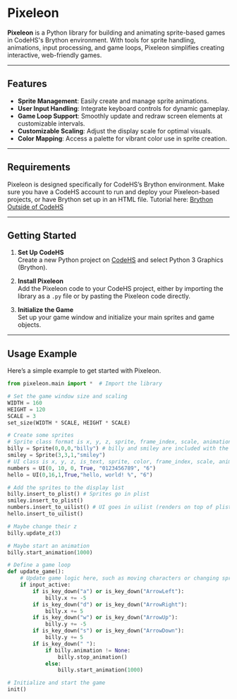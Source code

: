 # Pixeleon

**Pixeleon** is a Python library for building and animating sprite-based games in CodeHS's Brython environment. With tools for sprite handling, animations, input processing, and game loops, Pixeleon simplifies creating interactive, web-friendly games.

---

## Features

- **Sprite Management**: Easily create and manage sprite animations.
- **User Input Handling**: Integrate keyboard controls for dynamic gameplay.
- **Game Loop Support**: Smoothly update and redraw screen elements at customizable intervals.
- **Customizable Scaling**: Adjust the display scale for optimal visuals.
- **Color Mapping**: Access a palette for vibrant color use in sprite creation.

---

## Requirements

Pixeleon is designed specifically for CodeHS’s Brython environment. Make sure you have a CodeHS account to run and deploy your Pixeleon-based projects, or have Brython set up in an HTML file. Tutorial here: [Brython Outside of CodeHS](https://codehs.com/tutorial/joianderson/how-to-use-python-graphics-on-your-website)

---

## Getting Started

1. **Set Up CodeHS**  
   Create a new Python project on [CodeHS](https://codehs.com) and select Python 3 Graphics (Brython).

2. **Install Pixeleon**  
   Add the Pixeleon code to your CodeHS project, either by importing the library as a `.py` file or by pasting the Pixeleon code directly.

3. **Initialize the Game**  
   Set up your game window and initialize your main sprites and game objects.

---

## Usage Example

Here’s a simple example to get started with Pixeleon.

```python
from pixeleon.main import *  # Import the library

# Set the game window size and scaling
WIDTH = 160
HEIGHT = 120
SCALE = 3
set_size(WIDTH * SCALE, HEIGHT * SCALE)

# Create some sprites
# Sprite class format is x, y, z, sprite, frame_index, scale, animation_delay
billy = Sprite(0,0,0,"billy") # billy and smiley are included with the base code!
smiley = Sprite(3,3,1,"smiley")
# UI class is x, y, z, is_text, sprite, color, frame_index, scale, animation_delay
numbers = UI(0, 10, 0, True, "0123456789", "6")
hello = UI(0,16,1,True,"hello, world! %", "6")

# Add the sprites to the display list
billy.insert_to_plist() # Sprites go in plist
smiley.insert_to_plist()
numbers.insert_to_uilist() # UI goes in uilist (renders on top of plist)
hello.insert_to_uilist()

# Maybe change their z
billy.update_z(3)

# Maybe start an animation
billy.start_animation(1000)

# Define a game loop
def update_game():
    # Update game logic here, such as moving characters or changing sprites
    if input_active:
        if is_key_down("a") or is_key_down("ArrowLeft"):
            billy.x += -5
        if is_key_down("d") or is_key_down("ArrowRight"):
            billy.x += 5
        if is_key_down("w") or is_key_down("ArrowUp"):
            billy.y += -5
        if is_key_down("s") or is_key_down("ArrowDown"):
            billy.y += 5
        if is_key_down(" "):
            if billy.animation != None:
                billy.stop_animation()
            else:
                billy.start_animation(1000)

# Initialize and start the game
init()
